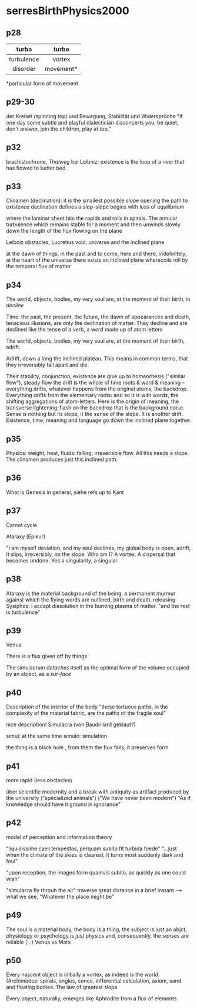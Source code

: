 # serresBirthPhysics2000 

## p28

| turba      | turbo     |
| :----:    | :----:   |
| turbulence | vortex    |
| disorder   | movement* |

*particular form of movement


## p29-30

der Kreisel (spinning top) und Bewegung, Stabilität und Widersprüche "if one day some subtle and playful dialectician disconcerts you, be quiet, don't answer, join the children, play at top."

## p32

brachistochrone, *Thalweg* bei Leibniz;
existence is the loop of a river that has flowed to better bed

## p33

Clinamen (declination): it is the smallest possible slope opening the path to existence 
declination defines a slop–slope begins with loss of equilibrium

where the laminar sheet hits the rapids and rolls in spirals. The annular turbulence which remains stable for a moment and then unwinds slowly down the length of the flux flowing on the plane

Leibniz obstacles, Lucretius void; universe and the inclined plane

at the dawn of things, in the past and to come, here and there, indefinitely, at the heart of the universe there exists an inclined plane wherecoils roll by the temporal flux of matter

## p34

The world, objects, bodies, my very soul are, at the moment of their birth, in *decline*

Time: the past, the present, the future, the dawn of appearances and death, tenacious illusions, are only the declination of matter. They decline and are declined like the tense of a verb, a word made up of atom letters

The world, objects, bodies, my very soul are, at the moment of their birth, adrift.

Adrift, down a long the inclined plateau. This means in common terms, that they irreversibly fall apart and die. 

Their stability, conjunction, existence are give up to homeorhesis ("similar flow"), steady flow
the drift is the whole of time
roots & word & meaning – everything drifts, whatever happens from the original atoms, the backdrop. Everything drifts from the elementary roots: and so it is with words, the shifting aggregations of atom-letters. Here is the origin of meaning, the transverse lightening-flash on the backdrop that is the background noise. Sense is nothing but its slope, it the sense of the slope. It is another drift. Existence, time, meaning and language go down the inclined plane together.

## p35

Physics: weight, heat, fluids: falling, irreverisble flow. All this needs a slope. The clinamen produces just this inclined path.

## p36

What is Genesis in general,  siehe refs up to Kant

## p37

Carnot cycle

Ataraxy (Epikur)

"I am myself deviation, and my soul declines, my global body is open, adrift, It slips, irreversibly, on the slope. Who am I? A vortex. A dispersal that becomes undone. Yes a singularity, a singular.

## p38

Ataraxy is the material background of the being, a permanent murmur against which the flying words are outlined, birth and death.
releasing Sysiphos: I accept dissolution in the burning plasma of matter.
"and the rest is turbulence"

## p39

Venus

There is a flux given off by things

The simulacrum *detaches* itself as the optimal form of the volume occupied by an object, as a *sur-face*

## p40

Description of the interior of the body "these tortuous paths, in the complexity of the material fabric, are the paths of the fragile soul"

nice description! Simulacra (von Baudrillard geklaut?)

simul: at the same time
simulo: simulation

the thing is a black hole , from them the flux falls; it preserves form

## p41

more rapid (less obstacles)

über scientific modernity and a break with antiquity as artifact produced by the university ("specialized animals")
("We have never been modern")
"As if knowledge should have it ground in ignorance"

## p42

model of perception and information theory

"liquidissime caeli tempestas, perquam subito fit turbida foede"
"...just when the climate of the skies is clearest, it turns most suddenly dark and foul"

"upon reception, the images form quamvis subito, as quickly as one could wish"

"simulacra fly throuh the air" traverse great distance in a brief instant --> what we see, "Whatever the place might be"

## p49

The soul is a material body, the body is a thing, the subject is just an objct, physiology or psychology is just physics and, consequently, the senses are reliable (…)
Venus vs Mars

## p50
 Every nascent object is initially a vortex, as indeed is the world. (Archimedes: spirals, angles, cones, differential calculation, axiom, sand and floating bodies. The law of greatest slope
 
Every object, naturally, emerges like Aphrodite from a flux of elements


